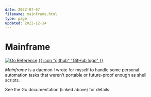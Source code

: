 ```yaml
---
date: 2022-07-07
filename: mainframe.html
type: page
updated: 2022-12-14
---
```


<meta
    name="go-import"
    content="twos.dev
             git https://github.com/glacials/mainframe"
/>
<meta
    name="go-source"
    content="twos.dev
             https://github.com/glacials/mainframe
             https://github.com/glacials/mainframe/tree/main{/dir}
             https://github.com/glacials/mainframe/blob/main{/dir}/{file}#L{line}"
/>

# Mainframe

[![Go Reference](https://pkg.go.dev/badge/twos.dev/mainframe.svg)](https://pkg.go.dev/twos.dev/mainframe) [{{ icon
    "github"
    "GitHub logo"
}}](https://github.com/glacials/mainframe)

_Mainframe_ is a daemon I wrote for myself to handle some personal automation
tasks that weren't portable or future-proof enough as shell scripts.

See the Go documentation (linked above) for details.
